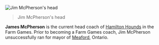 
![Jim McPherson's head](file_jim_mcpherson_jpg)
> Jim McPherson's head

**James McPherson** is the current head coach of [Hamilton Hounds](hamilton_hounds) in the Farm Games. Prior to becoming a Farm Games coach, Jim McPherson unsuccessfully ran for mayor of [Meaford](#a), Ontario.